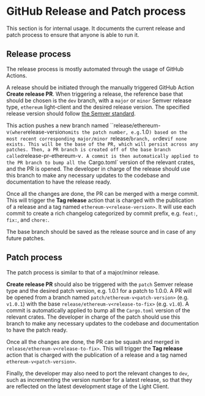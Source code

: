 # GitHub Release and Patch process

This section is for internal usage. It documents the current release and patch process to ensure that anyone is able to run it.

## Release process

The release process is mostly automated through the usage of GitHub Actions.

A release should be initiated through the manually triggered GitHub Action **Create release PR**. When triggering a release,
the reference base that should be chosen is the `dev` branch, with a `major` or `minor` Semver release type, `ethereum` light-client and the desired release version. The specified release version should follow [the Semver standard](https://semver.org/).

This action pushes a new branch named ``release/ethereum-v<release-version>` (where `release-version` omits the patch number, e.g. `1.0`) based on the most recent corresponding major/minor `release/` branch, or `dev` if none exists. This will be the base of the PR, which will persist across any patches. Then, a PR branch is created off of the base branch called `release-pr-ethereum-v<release-version>`. A commit is then automatically applied to the PR branch to bump all the `Cargo.toml` version of the relevant crates, and the PR is opened. The developer in charge of the release should use this branch to make any necessary updates to the codebase and documentation to have the release ready.

Once all the changes are done, the PR can be merged with a merge commit. This will trigger the **Tag release** action that is charged with the publication of a release and a tag named `ethereum-v<release-version>`. It will use each commit to create a rich changelog categorized by commit prefix, e.g. `feat:`, `fix:`, and `chore:`.

The base branch should be saved as the release source and in case of any future patches.

## Patch process

The patch process is similar to that of a major/minor release.

**Create release PR** should also be triggered with the `patch` Semver release type and the desired patch version, e.g. 1.0.1 for a patch to 1.0.0. A PR will be opened from a branch named `patch/ethereum-v<patch-version>` (e.g. `v1.0.1`) with the base `release/ethereum-v<release-to-fix>` (e.g. `v1.0`). A commit is automatically applied to bump all the `Cargo.toml` version of the relevant crates. The developer in charge of the patch should use this branch to make any necessary updates to the codebase and documentation to have the patch ready.

Once all the changes are done, the PR can be squash and merged in `release/ethereum-v<release-to-fix>`. This will trigger the **Tag release** action that is charged with the publication of a release and a tag named `ethereum-v<patch-version>`.

Finally, the developer may also need to port the relevant changes to `dev`, such as incrementing the version number for a latest release, so that they are reflected on the latest development stage of the Light Client.
